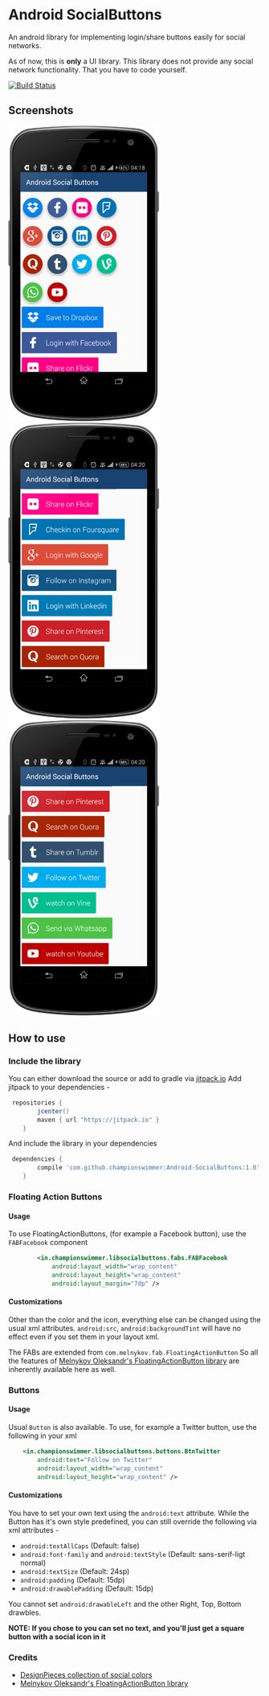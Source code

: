 # Android SocialButtons
An android library for implementing login/share buttons easily for social networks.

As of now, this is **only** a UI library. This library does not provide any social network
functionality. That you have to code yourself. 

[![Build Status](https://travis-ci.org/championswimmer/Android-SocialButtons.svg)](https://travis-ci.org/championswimmer/Android-SocialButtons)

## Screenshots
<img src="/screenshots/screen1.png" width="300"/>
<img src="/screenshots/screen2.png" width="300"/>
<img src="/screenshots/screen3.png" width="300"/>


## How to use

### Include the library
You can either download the source or add to gradle via [jitpack.io](http://jitpack.io)
Add jitpack to your dependencies - 
```groovy
 repositories {
        jcenter()
        maven { url "https://jitpack.io" }
    }
```

And include the library in your dependencies   
```groovy
 dependencies {
        compile 'com.github.championswimmer:Android-SocialButtons:1.0'
    }
```  

### Floating Action Buttons
#### Usage
To use FloatingActionButtons, (for example a Facebook button), use the `FABFacebook` component

```xml
        <in.championswimmer.libsocialbuttons.fabs.FABFacebook
            android:layout_width="wrap_content"
            android:layout_height="wrap_content"
            android:layout_margin="7dp" />

```

#### Customizations
Other than the color and the icon, everything else can be changed using the usual xml attributes. `android:src`, `android:backgroundTint` will have no effect even if you set them in your layout xml. 

The FABs are extended from `com.melnykov.fab.FloatingActionButton` So all the features of [Melnykov Oleksandr's FloatingActionButton library](https://github.com/makovkastar/FloatingActionButton) are inherently available here as well. 

### Buttons
#### Usage
Usual `Button` is also available. To use, for example a Twitter button, use the following in your xml   
```xml
    <in.championswimmer.libsocialbuttons.buttons.BtnTwitter
        android:text="Follow on Twitter"
        android:layout_width="wrap_content"
        android:layout_height="wrap_content" />
```

#### Customizations
You have to set your own text using the `android:text` attribute. While the Button has it's own style predefined, you can still override the following via xml attributes - 
* `android:textAllCaps` (Default: false)
* `android:font-family` and `android:textStyle` (Default: sans-serif-ligt normal)
* `android:textSize` (Default: 24sp)
* `android:padding` (Default: 15dp)
* `android:drawablePadding` (Default: 15dp)

You cannot set `android:drawableLeft` and the other Right, Top, Bottom drawbles.

**NOTE: If you chose to you can set no text, and you'll just get a square button with a social icon in it**


### Credits 
* [DesignPieces collection of social colors](http://designpieces.com/2012/12/social-media-colours-hex-and-rgb/)
* [Melnykov Oleksandr's FloatingActionButton library](https://github.com/makovkastar/FloatingActionButton)